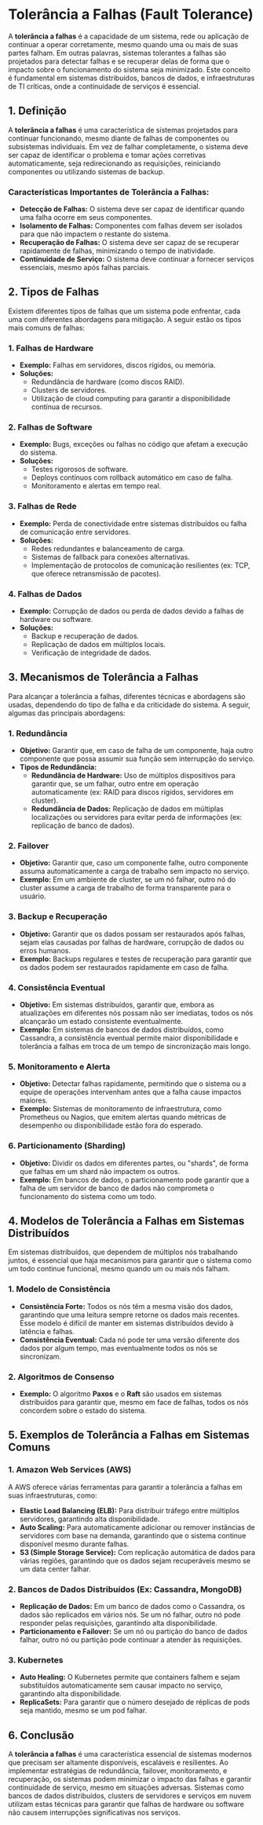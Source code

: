 # **Tolerância a Falhas (Fault Tolerance)**

A **tolerância a falhas** é a capacidade de um sistema, rede ou aplicação de continuar a operar corretamente, mesmo
quando uma ou mais de suas partes falham. Em outras palavras, sistemas tolerantes a falhas são projetados para detectar
falhas e se recuperar delas de forma que o impacto sobre o funcionamento do sistema seja minimizado. Este conceito é
fundamental em sistemas distribuídos, bancos de dados, e infraestruturas de TI críticas, onde a continuidade de serviços
é essencial.

## **1. Definição**

A **tolerância a falhas** é uma característica de sistemas projetados para continuar funcionando, mesmo diante de falhas
de componentes ou subsistemas individuais. Em vez de falhar completamente, o sistema deve ser capaz de identificar o
problema e tomar ações corretivas automaticamente, seja redirecionando as requisições, reiniciando componentes ou
utilizando sistemas de backup.

### **Características Importantes de Tolerância a Falhas:**

- **Detecção de Falhas:** O sistema deve ser capaz de identificar quando uma falha ocorre em seus componentes.
- **Isolamento de Falhas:** Componentes com falhas devem ser isolados para que não impactem o restante do sistema.
- **Recuperação de Falhas:** O sistema deve ser capaz de se recuperar rapidamente de falhas, minimizando o tempo de
  inatividade.
- **Continuidade de Serviço:** O sistema deve continuar a fornecer serviços essenciais, mesmo após falhas parciais.

## **2. Tipos de Falhas**

Existem diferentes tipos de falhas que um sistema pode enfrentar, cada uma com diferentes abordagens para mitigação. A
seguir estão os tipos mais comuns de falhas:

### **1. Falhas de Hardware**

- **Exemplo:** Falhas em servidores, discos rígidos, ou memória.
- **Soluções:**
  - Redundância de hardware (como discos RAID).
  - Clusters de servidores.
  - Utilização de cloud computing para garantir a disponibilidade contínua de recursos.

### **2. Falhas de Software**

- **Exemplo:** Bugs, exceções ou falhas no código que afetam a execução do sistema.
- **Soluções:**
  - Testes rigorosos de software.
  - Deploys contínuos com rollback automático em caso de falha.
  - Monitoramento e alertas em tempo real.

### **3. Falhas de Rede**

- **Exemplo:** Perda de conectividade entre sistemas distribuídos ou falha de comunicação entre servidores.
- **Soluções:**
  - Redes redundantes e balanceamento de carga.
  - Sistemas de fallback para conexões alternativas.
  - Implementação de protocolos de comunicação resilientes (ex: TCP, que oferece retransmissão de pacotes).

### **4. Falhas de Dados**

- **Exemplo:** Corrupção de dados ou perda de dados devido a falhas de hardware ou software.
- **Soluções:**
  - Backup e recuperação de dados.
  - Replicação de dados em múltiplos locais.
  - Verificação de integridade de dados.

## **3. Mecanismos de Tolerância a Falhas**

Para alcançar a tolerância a falhas, diferentes técnicas e abordagens são usadas, dependendo do tipo de falha e da
criticidade do sistema. A seguir, algumas das principais abordagens:

### **1. Redundância**

- **Objetivo:** Garantir que, em caso de falha de um componente, haja outro componente que possa assumir sua função sem
  interrupção do serviço.
- **Tipos de Redundância:**
  - **Redundância de Hardware:** Uso de múltiplos dispositivos para garantir que, se um falhar, outro entre em
    operação automaticamente (ex: RAID para discos rígidos, servidores em cluster).
  - **Redundância de Dados:** Replicação de dados em múltiplas localizações ou servidores para evitar perda de
    informações (ex: replicação de banco de dados).

### **2. Failover**

- **Objetivo:** Garantir que, caso um componente falhe, outro componente assuma automaticamente a carga de trabalho sem
  impacto no serviço.
- **Exemplo:** Em um ambiente de cluster, se um nó falhar, outro nó do cluster assume a carga de trabalho de forma
  transparente para o usuário.

### **3. Backup e Recuperação**

- **Objetivo:** Garantir que os dados possam ser restaurados após falhas, sejam elas causadas por falhas de hardware,
  corrupção de dados ou erros humanos.
- **Exemplo:** Backups regulares e testes de recuperação para garantir que os dados podem ser restaurados rapidamente em
  caso de falha.

### **4. Consistência Eventual**

- **Objetivo:** Em sistemas distribuídos, garantir que, embora as atualizações em diferentes nós possam não ser
  imediatas, todos os nós alcançarão um estado consistente eventualmente.
- **Exemplo:** Em sistemas de bancos de dados distribuídos, como Cassandra, a consistência eventual permite maior
  disponibilidade e tolerância a falhas em troca de um tempo de sincronização mais longo.

### **5. Monitoramento e Alerta**

- **Objetivo:** Detectar falhas rapidamente, permitindo que o sistema ou a equipe de operações intervenham antes que a
  falha cause impactos maiores.
- **Exemplo:** Sistemas de monitoramento de infraestrutura, como Prometheus ou Nagios, que emitem alertas quando
  métricas de desempenho ou disponibilidade estão fora do esperado.

### **6. Particionamento (Sharding)**

- **Objetivo:** Dividir os dados em diferentes partes, ou "shards", de forma que falhas em um shard não impactem os
  outros.
- **Exemplo:** Em bancos de dados, o particionamento pode garantir que a falha de um servidor de banco de dados não
  comprometa o funcionamento do sistema como um todo.

## **4. Modelos de Tolerância a Falhas em Sistemas Distribuídos**

Em sistemas distribuídos, que dependem de múltiplos nós trabalhando juntos, é essencial que haja mecanismos para
garantir que o sistema como um todo continue funcional, mesmo quando um ou mais nós falham.

### **1. Modelo de Consistência**

- **Consistência Forte:** Todos os nós têm a mesma visão dos dados, garantindo que uma leitura sempre retorne os dados
  mais recentes. Esse modelo é difícil de manter em sistemas distribuídos devido à latência e falhas.
- **Consistência Eventual:** Cada nó pode ter uma versão diferente dos dados por algum tempo, mas eventualmente todos os
  nós se sincronizam.

### **2. Algoritmos de Consenso**

- **Exemplo:** O algoritmo **Paxos** e o **Raft** são usados em sistemas distribuídos para garantir que, mesmo em face
  de falhas, todos os nós concordem sobre o estado do sistema.

## **5. Exemplos de Tolerância a Falhas em Sistemas Comuns**

### **1. Amazon Web Services (AWS)**

A AWS oferece várias ferramentas para garantir a tolerância a falhas em suas infraestruturas, como:

- **Elastic Load Balancing (ELB):** Para distribuir tráfego entre múltiplos servidores, garantindo alta disponibilidade.
- **Auto Scaling:** Para automaticamente adicionar ou remover instâncias de servidores com base na demanda, garantindo
  que o sistema continue disponível mesmo durante falhas.
- **S3 (Simple Storage Service):** Com replicação automática de dados para várias regiões, garantindo que os dados sejam
  recuperáveis mesmo se um data center falhar.

### **2. Bancos de Dados Distribuídos (Ex: Cassandra, MongoDB)**

- **Replicação de Dados:** Em um banco de dados como o Cassandra, os dados são replicados em vários nós. Se um nó
  falhar, outro nó pode responder pelas requisições, garantindo alta disponibilidade.
- **Particionamento e Failover:** Se um nó ou partição do banco de dados falhar, outro nó ou partição pode continuar a
  atender às requisições.

### **3. Kubernetes**

- **Auto Healing:** O Kubernetes permite que containers falhem e sejam substituídos automaticamente sem causar impacto
  no serviço, garantindo alta disponibilidade.
- **ReplicaSets:** Para garantir que o número desejado de réplicas de pods seja mantido, mesmo se um pod falhar.

## **6. Conclusão**

A **tolerância a falhas** é uma característica essencial de sistemas modernos que precisam ser altamente disponíveis,
escaláveis e resilientes. Ao implementar estratégias de redundância, failover, monitoramento, e recuperação, os sistemas
podem minimizar o impacto das falhas e garantir continuidade de serviço, mesmo em situações adversas. Sistemas como
bancos de dados distribuídos, clusters de servidores e serviços em nuvem utilizam estas técnicas para garantir que
falhas de hardware ou software não causem interrupções significativas nos serviços.